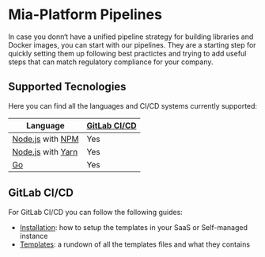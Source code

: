 # Mia-Platform Pipelines

In case you donn‘t have a unified pipeline strategy for building libraries and Docker images, you can start with
our pipelines. They are a starting step for quickly setting them up following best practictes and trying to
add useful steps that can match regulatory compliance for your company.

## Supported Tecnologies

Here you can find all the languages and CI/CD systems currently supported:

| Language  | [GitLab CI/CD]
| --- | --- |
| [Node.js] with [NPM] | Yes |
| [Node.js] with [Yarn] | Yes |
| [Go] | Yes |

## GitLab CI/CD

For GitLab CI/CD you can follow the following guides:

- [Installation](./20-gitlab-installation.md): how to setup the templates in your SaaS or Self-managed instance
- [Templates](./gitlab-ci/10-templates.md): a rundown of all the templates files and what they contains

[GitLab CI/CD]: https://docs.gitlab.com/ee/ci/ (GitLab CI documentation site)
[Node.js]: https://nodejs.org (Node.js® is a JavaScript runtime built on Chrome’s V8 JavaScript engine)
[NPM]: https://www.npmjs.com (npm is the world’s largest software registry)
[Yarn]: https://yarnpkg.com (Yarn is a package manager that doubles down as project manager)
[Go]: https://go.dev (Go is an open source programming language that makes it simple to build secure, scalable systems)
